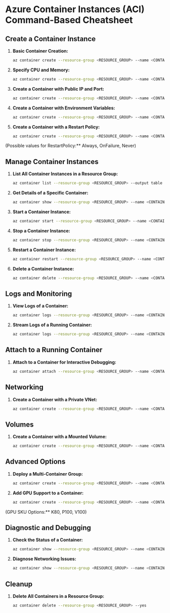 # Azure Container Instances (ACI) Command-Based Cheatsheet

## Create a Container Instance
 
1. **Basic Container Creation:**

   ```bash
   az container create --resource-group <RESOURCE_GROUP> --name <CONTAINER_NAME> --image <IMAGE_NAME>

2. **Specify CPU and Memory:**

   ```bash
   az container create --resource-group <RESOURCE_GROUP> --name <CONTAINER_NAME> --image <IMAGE_NAME> --cpu <CPU_UNITS> --memory <MEMORY_IN_GB>

3. **Create a Container with Public IP and Port:**

   ```bash
   az container create --resource-group <RESOURCE_GROUP> --name <CONTAINER_NAME> --image <IMAGE_NAME> --ports <PORT> --ip-address Public

4. **Create a Container with Environment Variables:**

   ```bash
   az container create --resource-group <RESOURCE_GROUP> --name <CONTAINER_NAME> --image <IMAGE_NAME> --environment-variables KEY1=VALUE1 KEY2=VALUE2

5. **Create a Container with a Restart Policy:**

   ```bash
   az container create --resource-group <RESOURCE_GROUP> --name <CONTAINER_NAME> --image <IMAGE_NAME> --restart-policy <RestartPolicy>

(Possible values for RestartPolicy:** Always, OnFailure, Never)

## Manage Container Instances

1. **List All Container Instances in a Resource Group:**

   ```bash
   az container list --resource-group <RESOURCE_GROUP> --output table

2. **Get Details of a Specific Container:**

   ```bash
   az container show --resource-group <RESOURCE_GROUP> --name <CONTAINER_NAME>

3. **Start a Container Instance:**

   ```bash
   az container start --resource-group <RESOURCE_GROUP> --name <CONTAINER_NAME>

4. **Stop a Container Instance:**

   ```bash
   az container stop --resource-group <RESOURCE_GROUP> --name <CONTAINER_NAME>

5. **Restart a Container Instance:**

   ```bash
   az container restart --resource-group <RESOURCE_GROUP> --name <CONTAINER_NAME>

6. **Delete a Container Instance:**

   ```bash
   az container delete --resource-group <RESOURCE_GROUP> --name <CONTAINER_NAME>

## Logs and Monitoring

1. **View Logs of a Container:**

   ```bash
   az container logs --resource-group <RESOURCE_GROUP> --name <CONTAINER_NAME>

2. **Stream Logs of a Running Container:**

   ```bash
   az container logs --resource-group <RESOURCE_GROUP> --name <CONTAINER_NAME> --follow

## Attach to a Running Container

1. **Attach to a Container for Interactive Debugging:**

   ```bash
   az container attach --resource-group <RESOURCE_GROUP> --name <CONTAINER_NAME>

## Networking

1. **Create a Container with a Private VNet:**

   ```bash
   az container create --resource-group <RESOURCE_GROUP> --name <CONTAINER_NAME> --image <IMAGE_NAME> --vnet-name <VNET_NAME> --subnet <SUBNET_NAME>

## Volumes
1. **Create a Container with a Mounted Volume:**

   ```bash
   az container create --resource-group <RESOURCE_GROUP> --name <CONTAINER_NAME> --image <IMAGE_NAME> --azure-file-volume-account-name <STORAGE_ACCOUNT> --azure-file-volume-account-key <ACCOUNT_KEY> --azure-file-volume-share-name <SHARE_NAME> --azure-file-volume-mount-path <MOUNT_PATH>

## Advanced Options

1. **Deploy a Multi-Container Group:**

   ```bash
   az container create --resource-group <RESOURCE_GROUP> --name <CONTAINER_GROUP_NAME> --file <DEPLOYMENT_YAML_FILE>

2. **Add GPU Support to a Container:**

   ```bash
   az container create --resource-group <RESOURCE_GROUP> --name <CONTAINER_NAME> --image <IMAGE_NAME> --gpu-count <COUNT> --gpu-sku <SKU>

(GPU SKU Options:** K80, P100, V100)

## Diagnostic and Debugging

1. **Check the Status of a Container:**

   ```bash
   az container show --resource-group <RESOURCE_GROUP> --name <CONTAINER_NAME> --query "instanceView.state"

2. **Diagnose Networking Issues:**

   ```bash
   az container show --resource-group <RESOURCE_GROUP> --name <CONTAINER_NAME> --query "ipAddress"

## Cleanup

1. **Delete All Containers in a Resource Group:**
   ```bash
   az container delete --resource-group <RESOURCE_GROUP> --yes
